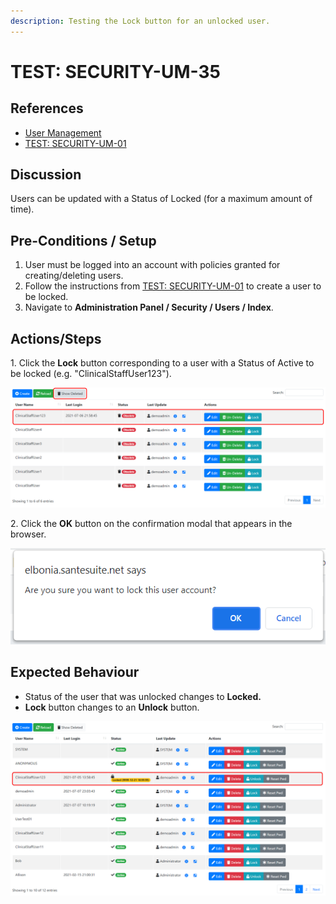 ```yaml
---
description: Testing the Lock button for an unlocked user.
---
```


# TEST: SECURITY-UM-35

## References

* [User Management](broken-reference)
* [TEST: SECURITY-UM-01](test-security-um-01.md)&#x20;

## Discussion

Users can be updated with a Status of Locked (for a maximum amount of time).

## Pre-Conditions / Setup

1. User must be logged into an account with policies granted for creating/deleting users.
2. Follow the instructions from [TEST: SECURITY-UM-01](test-security-um-01.md) to create a user to be locked.
3. Navigate to **Administration Panel / Security / Users / Index**.

## Actions/Steps

1\.  Click the **Lock** button corresponding to a user with a Status of Active to be locked (e.g. "ClinicalStaffUser123").

![](<../../../../../../.gitbook/assets/image (300).png>)

2\. Click the **OK** button on the confirmation modal that appears in the browser.

![](<../../../../../../.gitbook/assets/image (334).png>)

## Expected Behaviour

* Status of the user that was unlocked changes to **Locked.**
* **Lock** button changes to an **Unlock** button.

![](<../../../../../../.gitbook/assets/image (330).png>)
